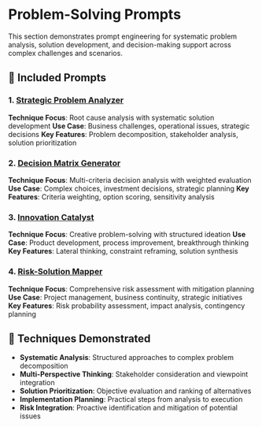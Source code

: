 # Problem-Solving Prompts

This section demonstrates prompt engineering for systematic problem analysis, solution development, and decision-making support across complex challenges and scenarios.

## 🧩 Included Prompts

### 1. [Strategic Problem Analyzer](./strategic-problem-analyzer.md)
**Technique Focus**: Root cause analysis with systematic solution development
**Use Case**: Business challenges, operational issues, strategic decisions
**Key Features**: Problem decomposition, stakeholder analysis, solution prioritization

### 2. [Decision Matrix Generator](./decision-matrix.md)
**Technique Focus**: Multi-criteria decision analysis with weighted evaluation
**Use Case**: Complex choices, investment decisions, strategic planning
**Key Features**: Criteria weighting, option scoring, sensitivity analysis

### 3. [Innovation Catalyst](./innovation-catalyst.md)
**Technique Focus**: Creative problem-solving with structured ideation
**Use Case**: Product development, process improvement, breakthrough thinking
**Key Features**: Lateral thinking, constraint reframing, solution synthesis

### 4. [Risk-Solution Mapper](./risk-solution-mapper.md)
**Technique Focus**: Comprehensive risk assessment with mitigation planning
**Use Case**: Project management, business continuity, strategic initiatives
**Key Features**: Risk probability assessment, impact analysis, contingency planning

## 🎯 Techniques Demonstrated

- **Systematic Analysis**: Structured approaches to complex problem decomposition
- **Multi-Perspective Thinking**: Stakeholder consideration and viewpoint integration
- **Solution Prioritization**: Objective evaluation and ranking of alternatives
- **Implementation Planning**: Practical steps from analysis to execution
- **Risk Integration**: Proactive identification and mitigation of potential issues